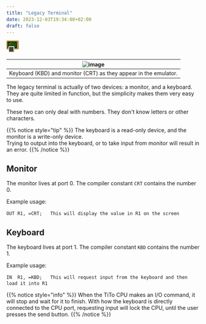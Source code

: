 ```yaml
---
title: "Legacy Terminal"
date: 2023-12-03T19:34:08+02:00
draft: false
---
```


![image](img/dev_legacyterm.png)


| ![image](dev_legacyterm_example.png)                             |
| ---------------------------------------------------------------- |
| Keyboard (KBD) and monitor (CRT) as they appear in the emulator. |

The legacy terminal is actually of two devices: a monitor, and a keyboard. They are quite limited in function, but the simplicity makes them very easy to use.

These two can only deal with numbers. They don't know letters or other characters.


{{% notice style="tip" %}}
The keyboard is a read-only device, and the monitor is a write-only device.  
Trying to output into the keyboard, or to take input from monitor will result in an error.
{{% /notice %}}

## Monitor
The monitor lives at port 0. The compiler constant `CRT` contains the number 0.

Example usage:
```
OUT R1, =CRT;   This will display the value in R1 on the screen
```

## Keyboard
The keyboard lives at port 1. The compiler constant `KBD` contains the number 1.

Example usage:
```
IN  R1, =KBD;   This will request input from the keyboard and then load it into R1
```

{{% notice style="info" %}}
When the TiTo CPU makes an I/O command, it will stop and wait for it to finish. With how the keyboard is directly connected to the CPU port, requesting input will lock the CPU, until the user presses the send button.
{{% /notice %}}
